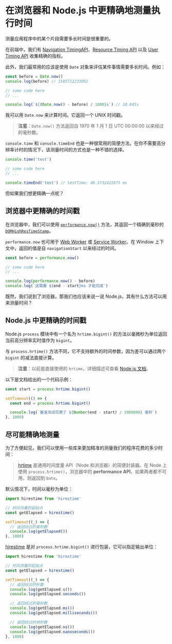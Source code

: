 # 在浏览器和 Node.js 中更精确地测量执行时间

测量应用程序中的某个片段需要多长时间是很重要的。

在前端中，我们有 [Navigation TimingAPI](https://developer.mozilla.org/en-US/docs/Web/API/Navigation_timing_API)、[Resource Timing API](https://developer.mozilla.org/en-US/docs/Web/API/Resource_Timing_API) 以及 [User Timing API](https://developer.mozilla.org/en-US/docs/Web/API/User_Timing_API) 收集精确的指标。

此外，我们最常用的应该是使用 `Date` 对象来评估某件事情需要多长时间。例如：

```js
const before = Date.now()
console.log(before) // 1505722233092

// some code here
// ...

console.log(`${(Date.now() - before) / 1000}s`) // 10.845s
```

我可以用 `Date.now` 来计算时间。它返回一个 UNIX 时间戳。

> **注意**：`Date.now()` 方法返回自 1970 年 1 月 1 日 UTC 00:00:00 以来经过的毫秒数。

`console.time` 和 `console.timeEnd` 也是一种很常用的简便方法。在你不需要高分辨率计时的情况下，该测量时间的方式也是一种不错的选择。

```js
console.time('test')

// some code here
// ...

console.timeEnd('test') // testTime: 48.5732421875 ms
```

但如果我们想更精确一点呢？

## 浏览器中更精确的时间戳

在浏览器中，我们可以使用 [`performance.now()`](https://developer.mozilla.org/en-US/docs/Web/API/Performance/now) 方法，其返回一个精确到毫秒的 [`DOMHighResTimeStamp`](https://developer.mozilla.org/en-US/docs/Web/API/DOMHighResTimeStamp)。

`performance.now` 也可用于 [Web Worker](https://github.com/lio-zero/blog/blob/main/Web%20API/Web%20Worker.md) 或 [Service Worker](https://github.com/lio-zero/blog/blob/main//Web%20API/Service%20Worker.md)。在 Window 上下文中，返回的值是自 `navigationStart` 以来经过的时间。

```js
const before = performance.now()

// some code here
// ...

console.log(performance.now() - before)
console.log(`这需要 ${end - start}ms 才能完成`)
```

既然，我们说到了浏览器，那我们也应该来说一说 Node.js，其有什么方法可以用来测量时间？

## Node.js 中更精确的时间戳

Node.js `process` 模块中有一个名为 `hrtime.bigint()` 的方法以毫微秒为单位返回当前高分辨率实时值作为 `bigint`。

与 `process.hrtime()` 方法不同，它不支持额外的时间参数，因为差可以通过两个 `bigint` 的减法直接计算。

> **注意**：以前是直接使用的 `hrtime`，详细描述可查看 [Node.js 文档](https://nodejs.org/api/process.html#process_process_hrtime_time)。

以下是文档给出的一个代码示例：

```js
const start = process.hrtime.bigint()

setTimeout(() => {
  const end = process.hrtime.bigint()

  console.log(`基准测试花费了 ${Number(end - start) / 1000000} 毫秒`)
}, 1000)
```

## 尽可能精确地测量

为了方便起见，我们可以使用一些库来更加精准的测量我们的程序花费的多少时间：

> [hrtime](https://www.npmjs.com/package/hirestime) 是通用时间度量 API（Node 和浏览器）的简便封装器。在 Node 上使用 `process.hrtime()`，浏览器中的 **performance API**，如果两者都不可用，则返回到 `Date`。

默认情况下，时间以毫秒为单位：

```js
import hirestime from 'hirestime'

// 时间测量的起始点
const getElapsed = hirestime()

setTimeout((_) => {
  // 返回经过的毫秒数
  console.log(getElapsed())
}, 1000)
```

[hirestime](https://www.npmjs.com/package/hirestime) 是对 `process.hrtime.bigint()` 进行包装，它可以指定输出单位：

```js
import hirestime from 'hirestime'

// 时间测量的起始点
const getElapsed = hirestime()

setTimeout((_) => {
  // 返回经过的秒数
  console.log(getElapsed.s())
  console.log(getElapsed.seconds())

  // 返回经过的毫秒数
  console.log(getElapsed.ms())
  console.log(getElapsed.milliseconds())

  // 返回经过的纳秒数
  console.log(getElapsed.ns())
  console.log(getElapsed.nanoseconds())
}, 1000)
```
